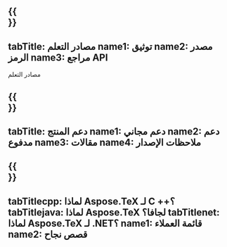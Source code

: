 ﻿---
translation: true
deploy: false
---

{{<section learningresources>}}
---
tabTitle: مصادر التعلم
name1: توثيق
name2: مصدر الرمز
name3: مراجع API
---

مصادر التعلم

{{<section support>}}
---
tabTitle: دعم المنتج
name1: دعم مجاني
name2: دعم مدفوع
name3: مقالات
name4: ملاحظات الإصدار
---

{{<section why>}}
---
tabTitlecpp: لماذا Aspose.TeX لـ C ++؟
tabTitlejava: لماذا Aspose.TeX لجافا؟
tabTitlenet: لماذا Aspose.TeX لـ .NET؟
name1: قائمة العملاء
name2: قصص نجاح
---




